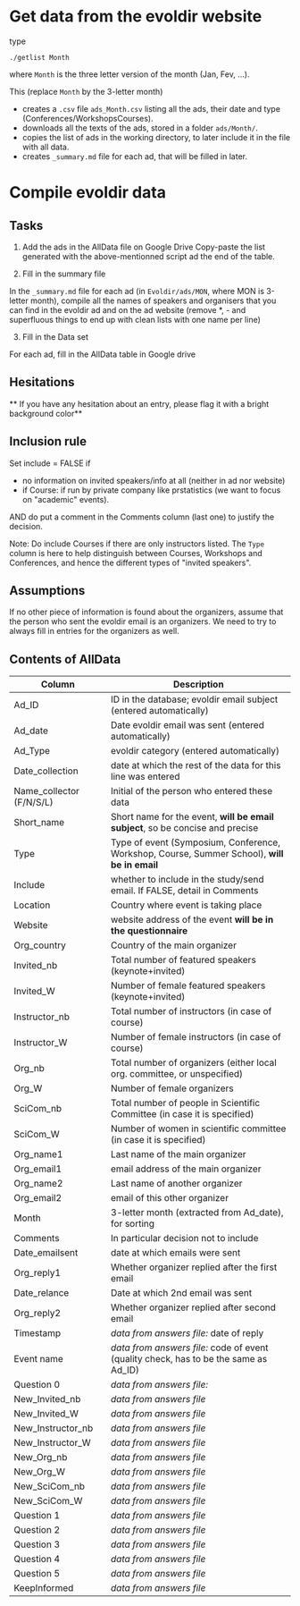 
# Get data from the evoldir website

type
```
./getlist Month
```
where `Month` is the three letter version of the month (Jan, Fev, ...). 

This (replace `Month` by the 3-letter month)
- creates a `.csv` file `ads_Month.csv` listing all the ads, their date and type (Conferences/WorkshopsCourses).
- downloads all the texts of the ads, stored in a folder `ads/Month/`.
- copies the list of ads in the working directory, to later include it in the file with all data.
- creates `_summary.md` file for each ad, that will be filled in later.

# Compile evoldir data

## Tasks

 1) Add the ads in the AllData file on Google Drive
   Copy-paste the list generated with the above-mentionned script ad the end of the table.

 2) Fill in the summary file

  In the `_summary.md` file for each ad (in `Evoldir/ads/MON`, where MON is 3-letter month), compile all the names of speakers and organisers that you can find in the evoldir ad and on the ad website (remove *, - and superfluous things to end up with clean lists with one name per line)

 3) Fill in the Data set

   For each ad, fill in the AllData table in Google drive 

## Hesitations

** If you have any hesitation about an entry, please flag it with a bright background color** 

## Inclusion rule

Set include = FALSE if

 - no information on invited speakers/info at all (neither in ad nor website)
 - if Course: if run by private company like prstatistics (we want to focus on "academic" events). 

AND do put a comment in the Comments column (last one) to justify the decision. 

Note: Do include Courses if there are only instructors listed. The `Type` column is here to help distinguish between Courses, Workshops and Conferences, and hence the different types of "invited speakers". 

## Assumptions

If no other piece of information is found about the organizers, assume that the person who sent the evoldir email is an organizers. We need to try to always fill in entries for the organizers as well.

## Contents of AllData

Column | Description
-------|------------- 
Ad_ID | ID in the database; evoldir email subject (entered automatically)
Ad_date | Date evoldir email was sent (entered automatically)
Ad_Type | evoldir category (entered automatically)
Date_collection | date at which the rest of the data for this line was entered
Name_collector (F/N/S/L) | Initial of the person who entered these data
Short_name | Short name for the event, **will be email subject**, so be concise and precise
Type | Type of event (Symposium, Conference, Workshop, Course, Summer School), **will be in email**
Include | whether to include in the study/send email. If FALSE, detail in Comments
Location | Country where event is taking place
Website | website address of the event **will be in the questionnaire**
Org_country | Country of the main organizer	
Invited_nb | Total number of featured speakers (keynote+invited)	
Invited_W	| Number of female featured speakers (keynote+invited)
Instructor_nb | Total number of instructors (in case of course)	
Instructor_W | Number of female instructors (in case of course)	
Org_nb | Total number of organizers (either local org. committee, or unspecified)	
Org_W	| Number of female organizers
SciCom_nb | Total number of people in Scientific Committee (in case it is specified)	
SciCom_W | Number of women in scientific committee (in case it is specified)
Org_name1 | Last name of the main organizer	
Org_email1	| email address of the  main organizer
Org_name2 | Last name of another organizer	
Org_email2 | email of this other organizer	
Month	| 3-letter month (extracted from Ad_date), for sorting
Comments | In particular decision not to include
Date_emailsent | date at which emails were sent	
Org_reply1 | Whether organizer replied	after the first email
Date_relance | Date at which 2nd email was sent
Org_reply2 | Whether organizer replied after second email
Timestamp	| *data from answers file:* date of reply
Event name | *data from answers file:* code of event (quality check, has to be the same as Ad_ID)
Question 0 | *data from answers file:* 
New_Invited_nb	| *data from answers file*
New_Invited_W | *data from answers file*
New_Instructor_nb | *data from answers file*
New_Instructor_W | *data from answers file*
New_Org_nb | *data from answers file*
New_Org_W | *data from answers file*
New_SciCom_nb | *data from answers file*
New_SciCom_W | *data from answers file*
Question 1 | *data from answers file*
Question 2 | *data from answers file*
Question 3 | *data from answers file*
Question 4 | *data from answers file*
Question 5 | *data from answers file*
KeepInformed | *data from answers file*
